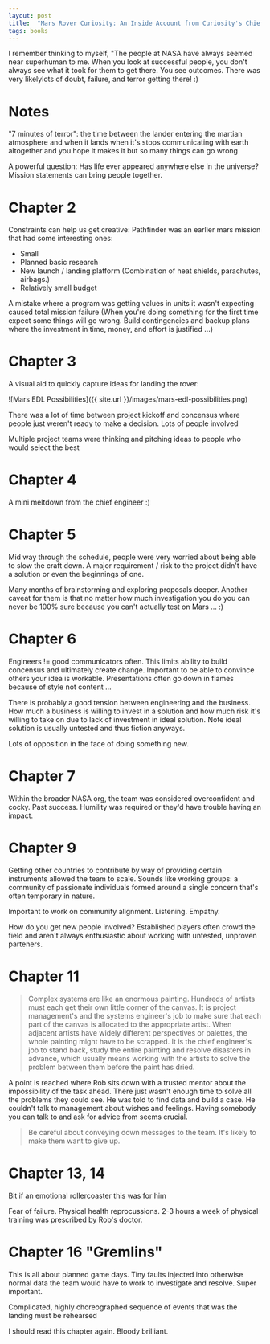 ```yaml
---
layout: post
title:  "Mars Rover Curiosity: An Inside Account from Curiosity's Chief Engineer"
tags: books
---
```


I remember thinking to myself, "The people at NASA have always seemed near superhuman to me. When you look at successful people, you don't always see what it took for them to get there. You see outcomes. There was very likelylots of doubt, failure, and terror getting there! :)

# Notes

"7 minutes of terror": the time between the lander entering the martian atmosphere and when it lands when it's stops communicating with earth altogether and you hope it makes it but so many things can go wrong

A powerful question: Has life ever appeared anywhere else in the universe? Mission statements can bring people together.

# Chapter 2

Constraints can help us get creative: Pathfinder was an earlier mars mission that had some interesting ones:
- Small
- Planned basic research
- New launch / landing platform (Combination of heat shields, parachutes, airbags.)
- Relatively small budget

A mistake where a program was getting values in units it wasn't expecting caused total mission failure (When you're doing something for the first time expect some things will go wrong. Build contingencies and backup plans where the investment in time, money, and effort is justified ...)

# Chapter 3

A visual aid to quickly capture ideas for landing the rover:

![Mars EDL Possibilities]({{ site.url }}/images/mars-edl-possibilities.png)

There was a lot of time between project kickoff and concensus where people just weren't ready to make a decision. Lots of people involved

Multiple project teams were thinking and pitching ideas to people who would select the best

# Chapter 4

A mini meltdown from the chief engineer :)

# Chapter 5

Mid way through the schedule, people were very worried about being able to slow the craft down. A major requirement / risk to the project didn't have a solution or even the beginnings of one.

Many months of brainstorming and exploring proposals deeper. Another caveat for them is that no matter how much investigation you do you can never be 100% sure because you can't actually test on Mars ... :)

# Chapter 6

Engineers != good communicators often. This limits ability to build concensus and ultimately create change. Important to be able to convince others your idea is workable. Presentations often go down in flames because of style not content ...

There is probably a good tension between engineering and the business. How much a business is willing to invest in a solution and how much risk it's willing to take on due to lack of investment in ideal solution. Note ideal solution is usually untested and thus fiction anyways.

Lots of opposition in the face of doing something new.

# Chapter 7

Within the broader NASA org, the team was considered overconfident and cocky. Past success. Humility was required or they'd have trouble having an impact.

# Chapter 9

Getting other countries to contribute by way of providing certain instruments allowed the team to scale. Sounds like working groups: a community of passionate individuals formed around a single concern that's often temporary in nature.

Important to work on community alignment. Listening. Empathy.

How do you get new people involved? Established players often crowd the field and aren't always enthusiastic about working with untested, unproven parteners.

# Chapter 11

> Complex systems are like an enormous painting. Hundreds of artists must each get their own little corner of the canvas. It is project management's and the systems engineer's job to make sure that each part of the canvas is allocated to the appropriate artist. When adjacent artists have widely different perspectives or palettes, the whole painting might have to be scrapped. It is the chief engineer's job to stand back, study the entire painting and resolve disasters in advance, which usually means working with the artists to solve the problem between them before the paint has dried.

A point is reached where Rob sits down with a trusted mentor about the impossibility of the task ahead. There just wasn't enough time to solve all the problems they could see. He was told to find data and build a case. He couldn't talk to management about wishes and feelings. Having somebody you can talk to and ask for advice from seems crucial.

> Be careful about conveying down messages to the team. It's likely to make them want to give up.

# Chapter 13, 14

Bit if an emotional rollercoaster this was for him

Fear of failure. Physical health reprocussions. 2-3 hours a week of physical training was prescribed by Rob's doctor.

# Chapter 16 "Gremlins"

This is all about planned game days. Tiny faults injected into otherwise normal data the team would have to work to investigate and resolve. Super important.

Complicated, highly choreographed sequence of events that was the landing must be rehearsed

I should read this chapter again. Bloody brilliant.